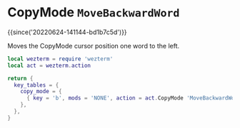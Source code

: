 # CopyMode `MoveBackwardWord`

{{since('20220624-141144-bd1b7c5d')}}

Moves the CopyMode cursor position one word to the left.

```lua
local wezterm = require 'wezterm'
local act = wezterm.action

return {
  key_tables = {
    copy_mode = {
      { key = 'b', mods = 'NONE', action = act.CopyMode 'MoveBackwardWord' },
    },
  },
}
```
